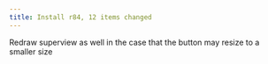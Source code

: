 ```yaml
---
title: Install r84, 12 items changed
---
```


Redraw superview as well in the case that the button may resize to a smaller size
